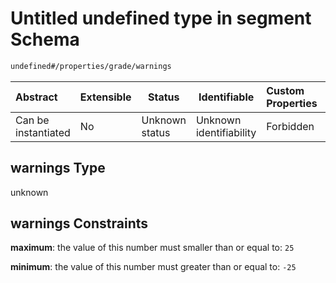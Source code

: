 # Untitled undefined type in segment Schema

```txt
undefined#/properties/grade/warnings
```




| Abstract            | Extensible | Status         | Identifiable            | Custom Properties | Additional Properties | Access Restrictions | Defined In                                                                    |
| :------------------ | ---------- | -------------- | ----------------------- | :---------------- | --------------------- | ------------------- | ----------------------------------------------------------------------------- |
| Can be instantiated | No         | Unknown status | Unknown identifiability | Forbidden         | Allowed               | none                | [segment.schema.json\*](../../out/segment.schema.json "open original schema") |

## warnings Type

unknown

## warnings Constraints

**maximum**: the value of this number must smaller than or equal to: `25`

**minimum**: the value of this number must greater than or equal to: `-25`
